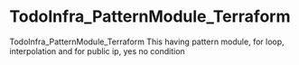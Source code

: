 # TodoInfra_PatternModule_Terraform
TodoInfra_PatternModule_Terraform
This having pattern module, for loop, interpolation
and for public ip, yes no condition